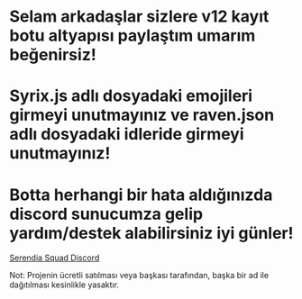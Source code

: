 # Selam arkadaşlar sizlere v12 kayıt botu altyapısı paylaştım umarım beğenirsiz!
# Syrix.js adlı dosyadaki emojileri girmeyi unutmayınız ve raven.json adlı dosyadaki idleride girmeyi unutmayınız!
# Botta herhangi bir hata aldığınızda discord sunucumza gelip yardım/destek alabilirsiniz iyi günler!
[Serendia Squad Discord](discord.gg/serendia)
 
 Not: Projenin ücretli satılması veya başkası tarafından, başka bir ad ile dağıtılması kesinlikle yasaktır.

